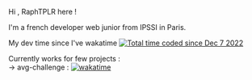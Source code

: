 Hi , RaphTPLR here ! 

I'm a french developer web junior from IPSSI in Paris.

My dev time since I've wakatime <a href="https://wakatime.com/@6bacae47-04b0-45e9-9329-f65b71d15ddc"><img src="https://wakatime.com/badge/user/6bacae47-04b0-45e9-9329-f65b71d15ddc.svg" alt="Total time coded since Dec 7 2022" /></a>

Currently works for few projects :  
   -> avg-challenge : [![wakatime](https://wakatime.com/badge/user/6bacae47-04b0-45e9-9329-f65b71d15ddc/project/a7e9e1a6-0e3f-47b1-acde-9a4af7bec4c4.svg)](https://wakatime.com/badge/user/6bacae47-04b0-45e9-9329-f65b71d15ddc/project/a7e9e1a6-0e3f-47b1-acde-9a4af7bec4c4)


<!-- <img src="https://wakatime.com/share/@RaphTPLR/f7f59919-8524-4778-9ccd-28aa5f83b236.svg" height="400"> -->
<!-- <img
  src="https://github.com/RaphTPLR/RaphTPLR/blob/main/images/stat.svg"
  alt="Alternative Text"
/> -->
